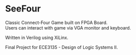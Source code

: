 SeeFour
=======================

Classic Connect-Four Game built on FPGA Board.
<br>Users can interact with game via VGA monitor and keyboard.

Written in Verilog using XiLinx.

Final Project for ECE3135 - Design of Logic Systems II. 
